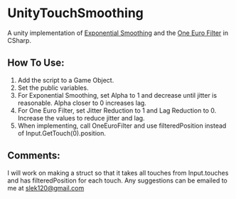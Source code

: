 UnityTouchSmoothing
===================

A unity implementation of [Exponential Smoothing](http://en.wikipedia.org/wiki/Exponential_smoothing) and the [One Euro Filter](http://www.lifl.fr/~casiez/1euro/) in CSharp.

How To Use:
-------------------
1. Add the script to a Game Object.
2. Set the public variables.
3. For Exponential Smoothing, set Alpha to 1 and decrease until jitter is reasonable. Alpha closer to 0 increases lag.
4. For One Euro Filter, set Jitter Reduction to 1 and Lag Reduction to 0. Increase the values to reduce jitter and lag.
5. When implementing, call OneEuroFilter and use filteredPosition instead of Input.GetTouch(0).position.

Comments:
-------------------
I will work on making a struct so that it takes all touches from Input.touches and has filteredPosition for each touch.
Any suggestions can be emailed to me at [slek120@gmail.com](mailto:slek120@gmail.com?Subject=Unity%20Touch%20Smoothing)
